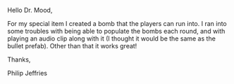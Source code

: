 Hello Dr. Mood,

For my special item I created a bomb that the players can run into.  I ran into some troubles with being able to populate the bombs each
round, and with playing an audio clip along with it (I thought it would be the same as the bullet prefab).  Other than that it works
great!

Thanks,

Philip Jeffries
